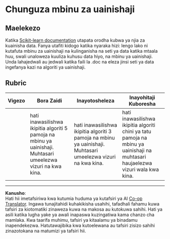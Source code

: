 <!--
CO_OP_TRANSLATOR_METADATA:
{
  "original_hash": "b2a01912beb24cfb0007f83594dba801",
  "translation_date": "2025-09-05T16:27:31+00:00",
  "source_file": "4-Classification/1-Introduction/assignment.md",
  "language_code": "sw"
}
-->
# Chunguza mbinu za uainishaji

## Maelekezo

Katika [Scikit-learn documentation](https://scikit-learn.org/stable/supervised_learning.html) utapata orodha kubwa ya njia za kuainisha data. Fanya utafiti kidogo katika nyaraka hizi: lengo lako ni kutafuta mbinu za uainishaji na kulinganisha na seti ya data katika mtaala huu, swali unaloweza kuuliza kuhusu data hiyo, na mbinu ya uainishaji. Unda lahajedwali au jedwali katika faili la .doc na eleza jinsi seti ya data ingefanya kazi na algoriti ya uainishaji.

## Rubric

| Vigezo   | Bora Zaidi                                                                                                                          | Inayotosheleza                                                                                                                      | Inayohitaji Kuboresha                                                                                                                                         |
| -------- | ----------------------------------------------------------------------------------------------------------------------------------- | ----------------------------------------------------------------------------------------------------------------------------------- | ------------------------------------------------------------------------------------------------------------------------------------------------------------- |
|          | hati inawasilishwa ikipitia algoriti 5 pamoja na mbinu ya uainishaji. Muhtasari umeelezwa vizuri na kwa kina.                        | hati inawasilishwa ikipitia algoriti 3 pamoja na mbinu ya uainishaji. Muhtasari umeelezwa vizuri na kwa kina.                        | hati inawasilishwa ikipitia algoriti chini ya tatu pamoja na mbinu ya uainishaji na muhtasari haujaelezwa vizuri wala kwa kina.                               |

---

**Kanusho**:  
Hati hii imetafsiriwa kwa kutumia huduma ya kutafsiri ya AI [Co-op Translator](https://github.com/Azure/co-op-translator). Ingawa tunajitahidi kuhakikisha usahihi, tafadhali fahamu kuwa tafsiri za kiotomatiki zinaweza kuwa na makosa au kutokuwa sahihi. Hati ya asili katika lugha yake ya awali inapaswa kuzingatiwa kama chanzo cha mamlaka. Kwa taarifa muhimu, tafsiri ya kitaalamu ya binadamu inapendekezwa. Hatutawajibika kwa kutoelewana au tafsiri zisizo sahihi zinazotokana na matumizi ya tafsiri hii.